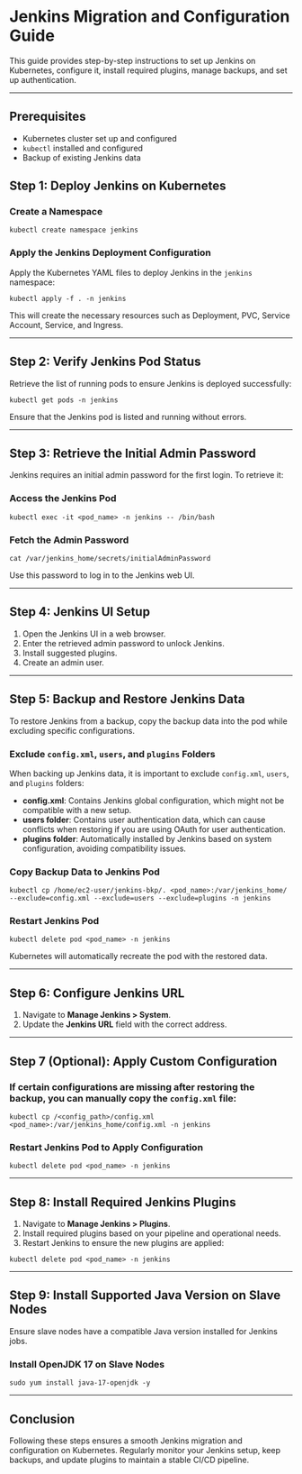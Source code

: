 # Jenkins Migration and Configuration Guide

This guide provides step-by-step instructions to set up Jenkins on Kubernetes, configure it, install required plugins, manage backups, and set up authentication.

---

## Prerequisites

- Kubernetes cluster set up and configured
- `kubectl` installed and configured
- Backup of existing Jenkins data

## Step 1: Deploy Jenkins on Kubernetes

### Create a Namespace

```
kubectl create namespace jenkins
```

### Apply the Jenkins Deployment Configuration

Apply the Kubernetes YAML files to deploy Jenkins in the `jenkins` namespace:

```
kubectl apply -f . -n jenkins
```

This will create the necessary resources such as Deployment, PVC, Service Account, Service, and Ingress.

---

## Step 2: Verify Jenkins Pod Status

Retrieve the list of running pods to ensure Jenkins is deployed successfully:

```
kubectl get pods -n jenkins
```

Ensure that the Jenkins pod is listed and running without errors.

---

## Step 3: Retrieve the Initial Admin Password

Jenkins requires an initial admin password for the first login. To retrieve it:

### Access the Jenkins Pod

```
kubectl exec -it <pod_name> -n jenkins -- /bin/bash
```

### Fetch the Admin Password

```
cat /var/jenkins_home/secrets/initialAdminPassword
```

Use this password to log in to the Jenkins web UI.

---

## Step 4: Jenkins UI Setup

1. Open the Jenkins UI in a web browser.
2. Enter the retrieved admin password to unlock Jenkins.
3. Install suggested plugins.
4. Create an admin user.

---

## Step 5: Backup and Restore Jenkins Data

To restore Jenkins from a backup, copy the backup data into the pod while excluding specific configurations.

### Exclude `config.xml`, `users`, and `plugins` Folders

When backing up Jenkins data, it is important to exclude `config.xml`, `users`, and `plugins` folders:

- **config.xml**: Contains Jenkins global configuration, which might not be compatible with a new setup.
- **users folder**: Contains user authentication data, which can cause conflicts when restoring if you are using OAuth for user authentication.
- **plugins folder**: Automatically installed by Jenkins based on system configuration, avoiding compatibility issues.

### Copy Backup Data to Jenkins Pod

```
kubectl cp /home/ec2-user/jenkins-bkp/. <pod_name>:/var/jenkins_home/ --exclude=config.xml --exclude=users --exclude=plugins -n jenkins
```

### Restart Jenkins Pod

```
kubectl delete pod <pod_name> -n jenkins
```

Kubernetes will automatically recreate the pod with the restored data.

---

## Step 6: Configure Jenkins URL

1. Navigate to **Manage Jenkins > System**.
2. Update the **Jenkins URL** field with the correct address.

---

## Step 7 (Optional): Apply Custom Configuration

### If certain configurations are missing after restoring the backup, you can manually copy the `config.xml` file:

```
kubectl cp /<config_path>/config.xml <pod_name>:/var/jenkins_home/config.xml -n jenkins
```

### Restart Jenkins Pod to Apply Configuration

```
kubectl delete pod <pod_name> -n jenkins
```

---

## Step 8: Install Required Jenkins Plugins

1. Navigate to **Manage Jenkins > Plugins**.
2. Install required plugins based on your pipeline and operational needs.
3. Restart Jenkins to ensure the new plugins are applied:

```
kubectl delete pod <pod_name> -n jenkins
```

---

## Step 9: Install Supported Java Version on Slave Nodes

Ensure slave nodes have a compatible Java version installed for Jenkins jobs.

### Install OpenJDK 17 on Slave Nodes

```
sudo yum install java-17-openjdk -y
```

---

## Conclusion

Following these steps ensures a smooth Jenkins migration and configuration on Kubernetes. Regularly monitor your Jenkins setup, keep backups, and update plugins to maintain a stable CI/CD pipeline.